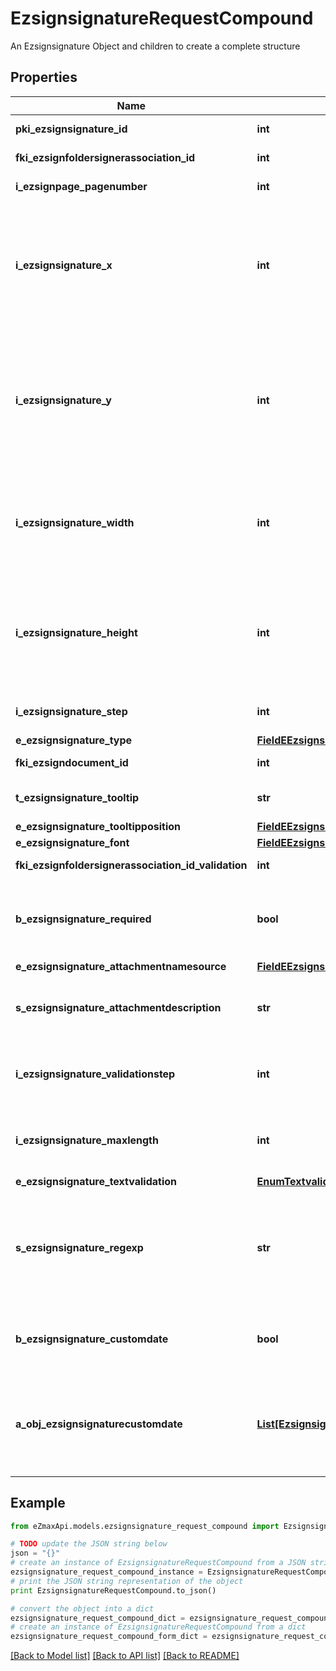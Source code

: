 # EzsignsignatureRequestCompound

An Ezsignsignature Object and children to create a complete structure

## Properties
Name | Type | Description | Notes
------------ | ------------- | ------------- | -------------
**pki_ezsignsignature_id** | **int** | The unique ID of the Ezsignsignature | [optional] 
**fki_ezsignfoldersignerassociation_id** | **int** | The unique ID of the Ezsignfoldersignerassociation | 
**i_ezsignpage_pagenumber** | **int** | The page number in the Ezsigndocument | 
**i_ezsignsignature_x** | **int** | The X coordinate (Horizontal) where to put the Ezsignsignature on the page.  Coordinate is calculated at 100dpi (dot per inch). So for example, if you want to put the Ezsignsignature 2 inches from the left border of the page, you would use \&quot;200\&quot; for the X coordinate. | 
**i_ezsignsignature_y** | **int** | The Y coordinate (Vertical) where to put the Ezsignsignature on the page.  Coordinate is calculated at 100dpi (dot per inch). So for example, if you want to put the Ezsignsignature 3 inches from the top border of the page, you would use \&quot;300\&quot; for the Y coordinate. | 
**i_ezsignsignature_width** | **int** | The width of the Ezsignsignature.  Size is calculated at 100dpi (dot per inch). So for example, if you want the Ezsignsignature to have a width of 2 inches, you would use \&quot;200\&quot; for the iEzsignsignatureWidth. | [optional] 
**i_ezsignsignature_height** | **int** | The height of the Ezsignsignature.  Size is calculated at 100dpi (dot per inch). So for example, if you want the Ezsignsignature to have an height of 2 inches, you would use \&quot;200\&quot; for the iEzsignsignatureHeight. | [optional] 
**i_ezsignsignature_step** | **int** | The step when the Ezsignsigner will be invited to sign | 
**e_ezsignsignature_type** | [**FieldEEzsignsignatureType**](FieldEEzsignsignatureType.md) |  | 
**fki_ezsigndocument_id** | **int** | The unique ID of the Ezsigndocument | 
**t_ezsignsignature_tooltip** | **str** | A tooltip that will be presented to Ezsignsigner about the Ezsignsignature | [optional] 
**e_ezsignsignature_tooltipposition** | [**FieldEEzsignsignatureTooltipposition**](FieldEEzsignsignatureTooltipposition.md) |  | [optional] 
**e_ezsignsignature_font** | [**FieldEEzsignsignatureFont**](FieldEEzsignsignatureFont.md) |  | [optional] 
**fki_ezsignfoldersignerassociation_id_validation** | **int** | The unique ID of the Ezsignfoldersignerassociation | [optional] 
**b_ezsignsignature_required** | **bool** | Whether the Ezsignsignature is required or not. This field is relevant only with Ezsignsignature with eEzsignsignatureType &#x3D; Attachments. | [optional] 
**e_ezsignsignature_attachmentnamesource** | [**FieldEEzsignsignatureAttachmentnamesource**](FieldEEzsignsignatureAttachmentnamesource.md) |  | [optional] 
**s_ezsignsignature_attachmentdescription** | **str** | The description attached to the attachment name added in Ezsignsignature of eEzsignsignatureType Attachments | [optional] 
**i_ezsignsignature_validationstep** | **int** | The step when the Ezsignsigner will be invited to validate the Ezsignsignature of eEzsignsignatureType Attachments | [optional] 
**i_ezsignsignature_maxlength** | **int** | The maximum length for the value in the Ezsignsignature  This can only be set if eEzsignsignatureType is **FieldText** or **FieldTextarea** | [optional] 
**e_ezsignsignature_textvalidation** | [**EnumTextvalidation**](EnumTextvalidation.md) |  | [optional] 
**s_ezsignsignature_regexp** | **str** | A regular expression to indicate what values are acceptable for the Ezsignsignature.  This can only be set if eEzsignsignatureType is **FieldText** or **FieldTextarea** and eEzsignsignatureTextvalidation is **Custom** | [optional] 
**b_ezsignsignature_customdate** | **bool** | Whether the Ezsignsignature has a custom date format or not. (Only possible when eEzsignsignatureType is **Name** or **Handwritten**) | [optional] 
**a_obj_ezsignsignaturecustomdate** | [**List[EzsignsignaturecustomdateRequestCompound]**](EzsignsignaturecustomdateRequestCompound.md) | An array of custom date blocks that will be filled at the time of signature.  Can only be used if bEzsignsignatureCustomdate is true.  Use an empty array if you don&#39;t want to have a date at all. | [optional] 

## Example

```python
from eZmaxApi.models.ezsignsignature_request_compound import EzsignsignatureRequestCompound

# TODO update the JSON string below
json = "{}"
# create an instance of EzsignsignatureRequestCompound from a JSON string
ezsignsignature_request_compound_instance = EzsignsignatureRequestCompound.from_json(json)
# print the JSON string representation of the object
print EzsignsignatureRequestCompound.to_json()

# convert the object into a dict
ezsignsignature_request_compound_dict = ezsignsignature_request_compound_instance.to_dict()
# create an instance of EzsignsignatureRequestCompound from a dict
ezsignsignature_request_compound_form_dict = ezsignsignature_request_compound.from_dict(ezsignsignature_request_compound_dict)
```
[[Back to Model list]](../README.md#documentation-for-models) [[Back to API list]](../README.md#documentation-for-api-endpoints) [[Back to README]](../README.md)


